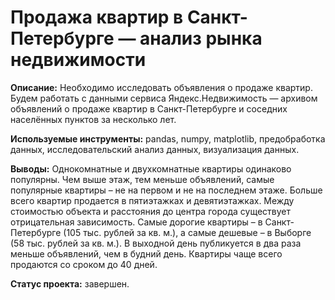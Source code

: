 # Продажа квартир в Санкт-Петербурге — анализ рынка недвижимости

**Описание:** 
Необходимо исследовать объявления о продаже квартир. Будем работать с данными сервиса Яндекс.Недвижимость — архивом объявлений о продаже квартир в Санкт-Петербурге и соседних населённых пунктов за несколько лет. 

**Используемые инструменты:** pandas, numpy, matplotlib, предобработка данных, исследовательский анализ данных, визуализация данных.

**Выводы:** 
Однокомнатные и двухкомнатные квартиры одинаково популярны. Чем выше этаж, тем меньше объявлений, самые популярные квартиры – не на первом и не на последнем этаже. Больше всего квартир продается в пятиэтажках и девятиэтажках.
Между стоимостью объекта и расстояния до центра города существует отрицательная зависимость. Самые дорогие квартиры – в Санкт-Петербурге (105 тыс. рублей за кв. м.), а самые дешевые – в Выборге (58 тыс. рублей за кв. м.). 
В выходной день публикуется в два раза меньше объявлений, чем в будний день. Квартиры чаще всего продаются со сроком до 40 дней. 

**Статус проекта:** завершен.

